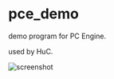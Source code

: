 # pce_demo

demo program for PC Engine.

used by HuC.

![screenshot](https://user-images.githubusercontent.com/5597377/130898001-a174c664-5ecb-4f99-8437-3051df4e36ce.png)
